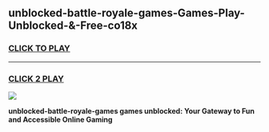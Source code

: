 
## unblocked-battle-royale-games-Games-Play-Unblocked-&-Free-co18x
<h3>
<a href="https://premium76.site?title=unblocked-battle-royale-games&ref=24A">CLICK TO PLAY</a></h3>
<hr>

<h3>
<a href="https://premium76.site?title=unblocked-battle-royale-games&ref=24A">CLICK 2 PLAY</a>
  
</h3>

<a href="https://premium76.site?title=unblocked-battle-royale-games&ref=24A"><img src="https://clearcache.store/games.png"></a>


**unblocked-battle-royale-games games unblocked: Your Gateway to Fun and Accessible Online Gaming**
